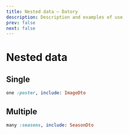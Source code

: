 ```yaml
---
title: Nested data — Datory
description: Description and examples of use
prev: false
next: false
---
```


# Nested data

## Single

```ruby
one :poster, include: ImageDto
```

## Multiple

```ruby
many :seasons, include: SeasonDto
```

